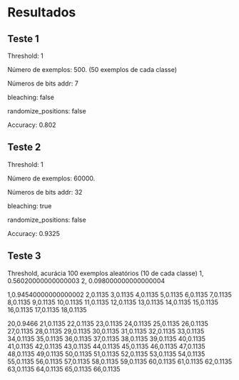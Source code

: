 # Resultados


## Teste 1
Threshold: 1

Número de exemplos: 500. (50 exemplos de cada classe)

Números de bits addr: 7

bleaching: false

randomize_positions: false

Accuracy: 0.802

## Teste 2
Threshold: 1

Número de exemplos: 60000. 

Números de bits addr: 32

bleaching: true

randomize_positions: false

Accuracy: 0.9325

## Teste 3 
Threshold, acurácia
100 exemplos aleatórios (10 de cada classe)
1, 0.56020000000000003
2, 0.098000000000000004


1,0.94540000000000002
2,0.1135
3,0.1135
4,0.1135
5,0.1135
6,0.1135
7,0.1135
8,0.1135
9,0.1135
10,0.1135
11,0.1135
12,0.1135
13,0.1135
14,0.1135
15,0.1135
16,0.1135
17,0.1135
18,0.1135

20,0.9466
21,0.1135
22,0.1135
23,0.1135
24,0.1135
25,0.1135
26,0.1135
27,0.1135
28,0.1135
29,0.1135
30,0.1135
31,0.1135
32,0.1135
33,0.1135
34,0.1135
35,0.1135
36,0.1135
37,0.1135
38,0.1135
39,0.1135
40,0.1135
41,0.1135
42,0.1135
43,0.1135
44,0.1135
45,0.1135
46,0.1135
47,0.1135
48,0.1135
49,0.1135
50,0.1135
51,0.1135
52,0.1135
53,0.1135
54,0.1135
55,0.1135
56,0.1135
57,0.1135
58,0.1135
59,0.1135
60,0.1135
61,0.1135
62,0.1135
63,0.1135
64,0.1135
65,0.1135
66,0.1135
